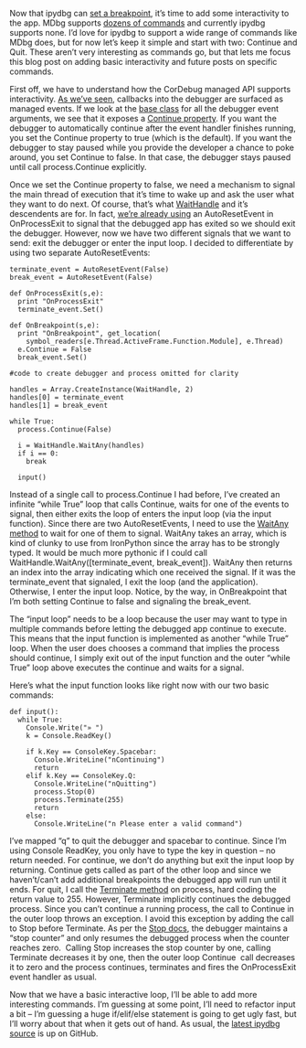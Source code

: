 Now that ipydbg can [set a
breakpoint](http://devhawk.net/2009/03/02/Writing+An+IronPython+Debugger+Setting+A+Breakpoint.aspx),
it’s time to add some interactivity to the app. MDbg supports [dozens of
commands](http://msdn.microsoft.com/en-us/library/ms229861.aspx) and
currently ipydbg supports none. I’d love for ipydbg to support a wide
range of commands like MDbg does, but for now let’s keep it simple and
start with two: Continue and Quit. These aren’t very interesting as
commands go, but that lets me focus this blog post on adding basic
interactivity and future posts on specific commands.

First off, we have to understand how the CorDebug managed API supports
interactivity. [As we’ve
seen](http://devhawk.net/2009/02/28/Writing+An+IronPython+Debugger+Hello+Debugger.aspx),
callbacks into the debugger are surfaced as managed events. If we look
at the [base
class](http://github.com/devhawk/ipydbg/blob/5858695ff85ed4740ad06466d4f54394e7f00f9b/CorDebug/CorDebug/Debugger.cs#L524)
for all the debugger event arguments, we see that it exposes a [Continue
property](http://github.com/devhawk/ipydbg/blob/5858695ff85ed4740ad06466d4f54394e7f00f9b/CorDebug/CorDebug/Debugger.cs#L561).
If you want the debugger to automatically continue after the event
handler finishes running, you set the Continue property to true (which
is the default). If you want the debugger to stay paused while you
provide the developer a chance to poke around, you set Continue to
false. In that case, the debugger stays paused until call
process.Continue explicitly.

Once we set the Continue property to false, we need a mechanism to
signal the main thread of execution that it’s time to wake up and ask
the user what they want to do next. Of course, that’s what
[WaitHandle](http://msdn.microsoft.com/en-us/library/system.threading.waithandle.aspx)
and it’s descendents are for. In fact, [we’re already
using](http://devhawk.net/2009/02/28/Writing+An+IronPython+Debugger+Hello+Debugger.aspx)
an AutoResetEvent in OnProcessExit to signal that the debugged app has
exited so we should exit the debugger. However, now we have two
different signals that we want to send: exit the debugger or enter the
input loop. I decided to differentiate by using two separate
AutoResetEvents:

``` {.brush: .python}
terminate_event = AutoResetEvent(False)  
break_event = AutoResetEvent(False)  

def OnProcessExit(s,e):  
  print "OnProcessExit"  
  terminate_event.Set()  

def OnBreakpoint(s,e):  
  print "OnBreakpoint", get_location(  
    symbol_readers[e.Thread.ActiveFrame.Function.Module], e.Thread)  
  e.Continue = False  
  break_event.Set()  

#code to create debugger and process omitted for clarity

handles = Array.CreateInstance(WaitHandle, 2)  
handles[0] = terminate_event  
handles[1] = break_event  

while True:  
  process.Continue(False)  

  i = WaitHandle.WaitAny(handles)  
  if i == 0:  
    break  

  input()
```

Instead of a single call to process.Continue I had before, I’ve created
an infinite “while True” loop that calls Continue, waits for one of the
events to signal, then either exits the loop of enters the input loop
(via the input function). Since there are two AutoResetEvents, I need to
use the [WaitAny
method](http://msdn.microsoft.com/en-us/library/tdykks7z.aspx) to wait
for one of them to signal. WaitAny takes an array, which is kind of
clunky to use from IronPython since the array has to be strongly typed.
It would be much more pythonic if I could call
WaitHandle.WaitAny([terminate\_event, break\_event]). WaitAny then
returns an index into the array indicating which one received the
signal. If it was the terminate\_event that signaled, I exit the loop
(and the application). Otherwise, I enter the input loop. Notice, by the
way, in OnBreakpoint that I’m both setting Continue to false and
signaling the break\_event.

The “input loop” needs to be a loop because the user may want to type in
multiple commands before letting the debugged app continue to execute.
This means that the input function is implemented as another “while
True” loop. When the user does chooses a command that implies the
process should continue, I simply exit out of the input function and the
outer “while True” loop above executes the continue and waits for a
signal.

Here’s what the input function looks like right now with our two basic
commands:

``` {.brush: .python}
def input():     
  while True:     
    Console.Write("» ")     
    k = Console.ReadKey()     
     
    if k.Key == ConsoleKey.Spacebar:     
      Console.WriteLine("nContinuing")     
      return  
    elif k.Key == ConsoleKey.Q:     
      Console.WriteLine("nQuitting")     
      process.Stop(0)     
      process.Terminate(255)     
      return
    else:     
      Console.WriteLine("n Please enter a valid command")
```

I’ve mapped “q” to quit the debugger and spacebar to continue. Since I’m
using Console ReadKey, you only have to type the key in question – no
return needed. For continue, we don’t do anything but exit the input
loop by returning. Continue gets called as part of the other loop and
since we haven’t/can’t add additional breakpoints the debugged app will
run until it ends. For quit, I call the [Terminate
method](http://msdn.microsoft.com/en-us/library/ms230796.aspx) on
process, hard coding the return value to 255. However, Terminate
implicitly continues the debugged process. Since you can’t continue a
running process, the call to Continue in the outer loop throws an
exception. I avoid this exception by adding the call to Stop before
Terminate. As per the [Stop
docs](http://msdn.microsoft.com/en-us/library/ms232533.aspx), the
debugger maintains a “stop counter” and only resumes the debugged
process when the counter reaches zero.  Calling Stop increases the stop
counter by one, calling Terminate decreases it by one, then the outer
loop Continue  call decreases it to zero and the process continues,
terminates and fires the OnProcessExit event handler as usual.

Now that we have a basic interactive loop, I’ll be able to add more
interesting commands. I’m guessing at some point, I’ll need to refactor
input a bit – I’m guessing a huge if/elif/else statement is going to get
ugly fast, but I’ll worry about that when it gets out of hand. As usual,
the [latest ipydbg
source](http://github.com/devhawk/ipydbg/tree/112c3acdcf726c3ad89ce2def8258ecc2fb55513)
is up on GitHub.
